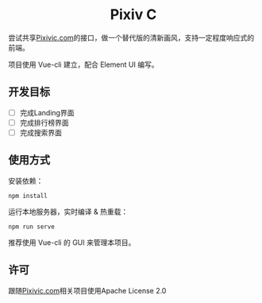 <h1 align="center">Pixiv C</h1>

尝试共享[Pixivic.com](https://pixivic.com)的接口，做一个替代版的清新画风，支持一定程度响应式的前端。

项目使用 Vue-cli 建立，配合 Element UI 编写。

## 开发目标

- [ ] 完成Landing界面
- [ ] 完成排行榜界面
- [ ] 完成搜索界面

## 使用方式

安装依赖：
```
npm install
```

运行本地服务器，实时编译 & 热重载：
```
npm run serve
```

推荐使用 Vue-cli 的 GUI 来管理本项目。

## 许可

跟随[Pixivic.com](https://pixivic.com)相关项目使用Apache License 2.0
